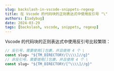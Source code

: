 ```yaml
---
slug: backslash-in-vscode-snippets-regexp
title: 在 Vscode 的代码块的正则表达式中使用反引号 "\"
authors: [1adybug]
date: 2024-03-29
tags: [backslash, vscode, snippets, regexp]
---
```


Vscode 的代码块的正则表达式中使用反引号比较繁琐：

```typescript
// 反引号，需要使用[]包裹，并且使用 4 个 \
const slug= "${TM_DIRECTORY/[\\\\]//g}"
// 非反引号，需要使用[]包裹，并且使用 4 个 \
const slug= "${TM_DIRECTORY/[^\\\\]//g}"
```
